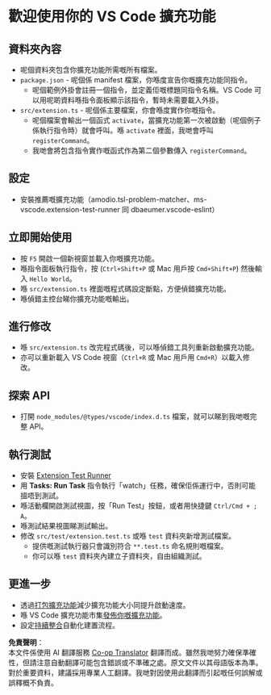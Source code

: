 <!--
CO_OP_TRANSLATOR_METADATA:
{
  "original_hash": "62b2632720dd39ef391d6b60b9b4bfb8",
  "translation_date": "2025-05-08T06:45:24+00:00",
  "source_file": "code/07.Lab/01/Apple/phi3ext/vsc-extension-quickstart.md",
  "language_code": "hk"
}
-->
# 歡迎使用你的 VS Code 擴充功能

## 資料夾內容

* 呢個資料夾包含你擴充功能所需嘅所有檔案。
* `package.json` - 呢個係 manifest 檔案，你喺度宣告你嘅擴充功能同指令。
  * 呢個範例外掛會註冊一個指令，並定義佢嘅標題同指令名稱。VS Code 可以用呢啲資料喺指令面板顯示該指令，暫時未需要載入外掛。
* `src/extension.ts` - 呢個係主要檔案，你會喺度實作你嘅指令。
  * 呢個檔案會輸出一個函式 `activate`，當擴充功能第一次被啟動（呢個例子係執行指令時）就會呼叫。喺 `activate` 裡面，我哋會呼叫 `registerCommand`。
  * 我哋會將包含指令實作嘅函式作為第二個參數傳入 `registerCommand`。

## 設定

* 安裝推薦嘅擴充功能（amodio.tsl-problem-matcher、ms-vscode.extension-test-runner 同 dbaeumer.vscode-eslint）


## 立即開始使用

* 按 `F5` 開啟一個新視窗並載入你嘅擴充功能。
* 喺指令面板執行指令，按 (`Ctrl+Shift+P` 或 Mac 用戶按 `Cmd+Shift+P`) 然後輸入 `Hello World`。
* 喺 `src/extension.ts` 裡面嘅程式碼設定斷點，方便偵錯擴充功能。
* 喺偵錯主控台睇你擴充功能嘅輸出。

## 進行修改

* 喺 `src/extension.ts` 改完程式碼後，可以喺偵錯工具列重新啟動擴充功能。
* 亦可以重新載入 VS Code 視窗（`Ctrl+R` 或 Mac 用戶用 `Cmd+R`）以載入修改。

## 探索 API

* 打開 `node_modules/@types/vscode/index.d.ts` 檔案，就可以睇到我哋嘅完整 API。

## 執行測試

* 安裝 [Extension Test Runner](https://marketplace.visualstudio.com/items?itemName=ms-vscode.extension-test-runner)
* 用 **Tasks: Run Task** 指令執行「watch」任務，確保佢係運行中，否則可能搵唔到測試。
* 喺活動欄開啟測試視圖，按「Run Test」按鈕，或者用快捷鍵 `Ctrl/Cmd + ; A`。
* 喺測試結果視圖睇測試輸出。
* 修改 `src/test/extension.test.ts` 或喺 `test` 資料夾新增測試檔案。
  * 提供嘅測試執行器只會識別符合 `**.test.ts` 命名規則嘅檔案。
  * 你可以喺 `test` 資料夾內建立子資料夾，自由組織測試。

## 更進一步

* 透過[打包擴充功能](https://code.visualstudio.com/api/working-with-extensions/bundling-extension)減少擴充功能大小同提升啟動速度。
* 喺 VS Code 擴充功能市集[發佈你嘅擴充功能](https://code.visualstudio.com/api/working-with-extensions/publishing-extension)。
* 設定[持續整合](https://code.visualstudio.com/api/working-with-extensions/continuous-integration)自動化建置流程。

**免責聲明**：  
本文件係使用 AI 翻譯服務 [Co-op Translator](https://github.com/Azure/co-op-translator) 翻譯而成。雖然我哋努力確保準確性，但請注意自動翻譯可能包含錯誤或不準確之處。原文文件以其母語版本為準。對於重要資料，建議採用專業人工翻譯。我哋對因使用此翻譯而引起嘅任何誤解或誤釋概不負責。